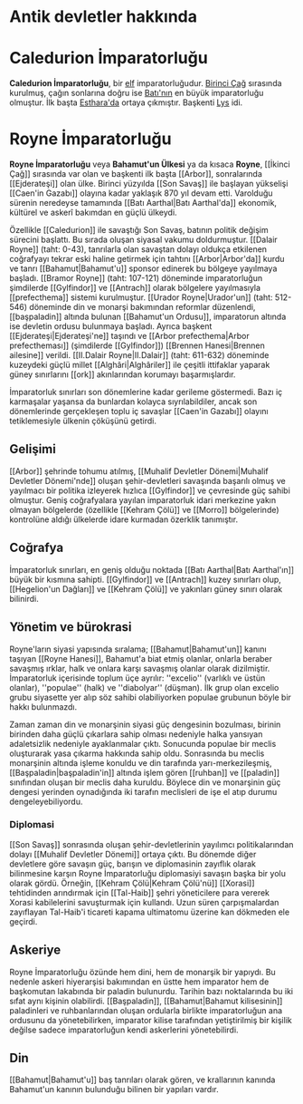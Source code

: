 # Antik devletler hakkında
# Caledurion İmparatorluğu
**Caledurion İmparatorluğu**, bir [elf](https://aarthalopedia.miraheze.org/wiki/Elf "Elf") imparatorluğudur. [Birinci Çağ](https://aarthalopedia.miraheze.org/wiki/Birinci_%C3%87a%C4%9F "Birinci Çağ") sırasında kurulmuş, çağın sonlarına doğru ise [Batı'nın](https://aarthalopedia.miraheze.org/wiki/Bat%C4%B1_Aarthal "Batı Aarthal") en büyük imparatorluğu olmuştur. İlk başta [Esthara'da](https://aarthalopedia.miraheze.org/w/index.php?title=Esthara(b%C3%B6lge)&action=edit&redlink=1 "Esthara(bölge) (sayfa mevcut değil)") ortaya çıkmıştır. Başkenti [Lys](https://aarthalopedia.miraheze.org/w/index.php?title=Lys&action=edit&redlink=1 "Lys (sayfa mevcut değil)") idi.

# Royne İmparatorluğu
**Royne İmparatorluğu** veya **Bahamut'un Ülkesi** ya da kısaca **Royne**, [[İkinci Çağ]] sırasında var olan ve başkenti ilk başta [[Arbor]], sonralarında [[Ejderateşi]] olan ülke. Birinci yüzyılda [[Son Savaş]] ile başlayan yükselişi [[Caen'in Gazabı]] olayına kadar yaklaşık 870 yıl devam etti. Varolduğu sürenin neredeyse tamamında [[Batı Aarthal|Batı Aarthal'da]] ekonomik, kültürel ve askerî bakımdan en güçlü ülkeydi.

Özellikle [[Caledurion]] ile savaştığı Son Savaş, batının politik değişim sürecini başlattı. Bu sırada oluşan siyasal vakumu doldurmuştur. [[Dalair Royne]] (taht: 0-43), tanrılarla olan savaştan dolayı oldukça etkilenen coğrafyayı tekrar eski haline getirmek için tahtını [[Arbor|Arbor'da]] kurdu ve tanrı [[Bahamut|Bahamut'u]] sponsor edinerek bu bölgeye yayılmaya başladı. [[Bramor Royne]] (taht: 107-121) döneminde imparatorluğun şimdilerde [[Gylfindor]] ve [[Antrach]] olarak bölgelere yayılmasıyla [[prefecthema]] sistemi kurulmuştur. [[Urador Royne|Urador'un]] (taht: 512-546) döneminde din ve monarşi bakımından reformlar düzenlendi, [[başpaladin]] altında bulunan [[Bahamut'un Ordusu]], imparatorun altında ise devletin ordusu bulunmaya başladı. Ayrıca başkent [[Ejderateşi|Ejderateşi'ne]] taşındı ve [[Arbor prefecthema|Arbor prefectheması]] (şimdilerde [[Gylfindor]]) [[Brennen Hanesi|Brennen ailesine]] verildi. [[II.Dalair Royne|II.Dalair]] (taht: 611-632) döneminde kuzeydeki güçlü millet [[Alghâri|Alghâriler]] ile çeşitli ittifaklar yaparak güney sınırlarını [[ork]] akınlarından korumayı başarmışlardır.

İmparatorluk sınırları son dönemlerine kadar gerileme göstermedi. Bazı iç karmaşalar yaşansa da bunlardan kolayca sıyrılabildiler, ancak son dönemlerinde gerçekleşen toplu iç savaşlar [[Caen'in Gazabı]] olayını tetiklemesiyle ülkenin çöküşünü getirdi.
## Gelişimi
[[Arbor]] şehrinde tohumu atılmış, [[Muhalif Devletler Dönemi|Muhalif Devletler Dönemi'nde]] oluşan şehir-devletleri savaşında başarılı olmuş ve yayılmacı bir politika izleyerek hızlıca [[Gylfindor]] ve çevresinde güç sahibi olmuştur. Geniş coğrafyalara yayılan imparatorluk idari merkezine yakın olmayan bölgelerde (özellikle [[Kehram Çölü]] ve [[Morro]] bölgelerinde) kontrolüne aldığı ülkelerde idare kurmadan özerklik tanımıştır.

## Coğrafya
İmparatorluk sınırları, en geniş olduğu noktada [[Batı Aarthal|Batı Aarthal'ın]] büyük bir kısmına sahipti. [[Gylfindor]] ve [[Antrach]] kuzey sınırları olup, [[Hegelion'un Dağları]] ve [[Kehram Çölü]] ve yakınları güney sınırı olarak bilinirdi.

## Yönetim ve bürokrasi
Royne'ların siyasi yapısında sıralama; [[Bahamut|Bahamut'un]] kanını taşıyan [[Royne Hanesi]], Bahamut'a biat etmiş olanlar, onlarla beraber savaşmış ırklar, halk ve onlara karşı savaşmış olanlar olarak dizilmiştir. İmparatorluk içerisinde toplum üçe ayrılır: ''excelio'' (varlıklı ve üstün olanlar), ''populae'' (halk) ve ''diabolyar'' (düşman). İlk grup olan excelio grubu siyasette yer alıp söz sahibi olabiliyorken populae grubunun böyle bir hakkı bulunmazdı.

Zaman zaman din ve monarşinin siyasi güç dengesinin bozulması, birinin birinden daha güçlü çıkarlara sahip olması nedeniyle halka yansıyan adaletsizlik nedeniyle ayaklanmalar çıktı. Sonucunda populae bir meclis oluşturarak yasa çıkarma hakkında sahip oldu. Sonrasında bu meclis monarşinin altında işleme konuldu ve din tarafında yarı-merkezileşmiş, [[Başpaladin|başpaladin'in]] altında işlem gören [[ruhban]] ve [[paladin]] sınıfından oluşan bir meclis daha kuruldu. Böylece din ve monarşinin güç dengesi yerinden oynadığında iki tarafın meclisleri de işe el atıp durumu dengeleyebiliyordu.

### Diplomasi
[[Son Savaş]] sonrasında oluşan şehir-devletlerinin yayılımcı politikalarından dolayı [[Muhalif Devletler Dönemi]] ortaya çıktı. Bu dönemde diğer devletlere göre savaşın güç, barışın ve diplomasinin zayıflık olarak bilinmesine karşın Royne İmparatorluğu diplomasiyi savaşın başka bir yolu olarak gördü. Örneğin, [[Kehram Çölü|Kehram Çölü'nü]] [[Xorasi]] tehtidinden arındırmak için [[Tal-Haib]] şehri yöneticilere para vererek Xorasi kabilelerini savuşturmak için kullandı. Uzun süren çarpışmalardan zayıflayan Tal-Haib'i ticareti kapama ultimatomu üzerine kan dökmeden ele geçirdi.

## Askeriye
Royne İmparatorluğu özünde hem dini, hem de monarşik bir yapıydı. Bu nedenle askeri hiyerarşisi bakımından en üstte hem imparator hem de başkomutan lakabında bir paladin bulunurdu. Tarihin bazı noktalarında bu iki sıfat aynı kişinin olabilirdi. [[Başpaladin]], [[Bahamut|Bahamut kilisesinin]] paladinleri ve ruhbanlarından oluşan ordularla birlikte imparatorluğun ana ordusunu da yönetebilirken, imparator kilise tarafından yetiştirilmiş bir kişilik değilse sadece imparatorluğun kendi askerlerini yönetebilirdi.

## Din
[[Bahamut|Bahamut'u]] baş tanrıları olarak gören, ve krallarının kanında Bahamut'un kanının bulunduğu bilinen bir yapıları vardır.